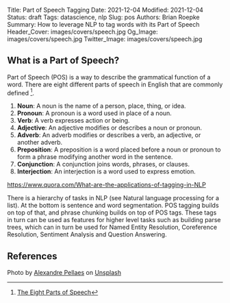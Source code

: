 Title: Part of Speech Tagging
Date: 2021-12-04
Modified: 2021-12-04
Status: draft
Tags: datascience, nlp
Slug: pos
Authors: Brian Roepke
Summary: How to leverage NLP to tag words with its Part of Speech
Header_Cover: images/covers/speech.jpg
Og_Image: images/covers/speech.jpg
Twitter_Image: images/covers/speech.jpg

## What is a Part of Speech?

Part of Speech (POS) is a way to describe the grammatical function of a word.  There are eight different parts of speech in English that are commonly defined [^POS].

1. **Noun**: A noun is the name of a person, place, thing, or idea.
2. **Pronoun**: A pronoun is a word used in place of a noun.
3. **Verb**: A verb expresses action or being.
4. **Adjective**: An adjective modifies or describes a noun or pronoun.
5. **Adverb**: An adverb modifies or describes a verb, an adjective, or another adverb.
6. **Preposition**: A preposition is a word placed before a noun or pronoun to form a phrase modifying another word in the sentence.
7. **Conjunction**: A conjunction joins words, phrases, or clauses.
8. **Interjection**: An interjection is a word used to express emotion. 



https://www.quora.com/What-are-the-applications-of-tagging-in-NLP 

There is a hierarchy of tasks in NLP (see Natural language processing for a list). At the bottom is sentence and word segmentation. POS tagging builds on top of that, and phrase chunking builds on top of POS tags. These tags in turn can be used as features for higher level tasks such as building parse trees, which can in turn be used for Named Entity Resolution, Coreference Resolution, Sentiment Analysis and Question Answering.


## References

Photo by <a href="https://unsplash.com/@apellaes?utm_source=unsplash&utm_medium=referral&utm_content=creditCopyText">Alexandre Pellaes</a> on <a href="https://unsplash.com/s/photos/conferences?utm_source=unsplash&utm_medium=referral&utm_content=creditCopyText">Unsplash</a>

[^POS]: [The Eight Parts of Speech](https://www.butte.edu/departments/cas/tipsheets/grammar/parts_of_speech.html)
[^WIKI]: [Part of Speech on Wikipedia](https://en.wikipedia.org/wiki/Part_of_speech)
[^NLTK]: [NLTK: Natural Language Toolkit](https://www.nltk.org)
[^SPACY]: [Spacy: Industrial-Strength Natural Language Processing](https://spacy.io)
[^BLOB]: [TextBlob: Simplified Text Processing](https://textblob.readthedocs.io/en/dev/)